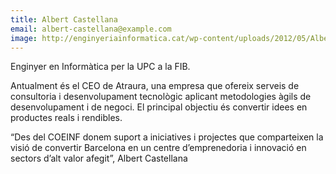 ```yaml
---
title: Albert Castellana
email: albert-castellana@example.com
image: http://enginyeriainformatica.cat/wp-content/uploads/2012/05/Albert-Castellana-foto-150x204.jpg
---
```

Enginyer en Informàtica per la UPC a la FIB.

Antualment és el CEO de Atraura, una empresa que ofereix serveis de consultoria i desenvolupament tecnològic aplicant metodologies àgils de desenvolupament i de negoci. El principal objectiu és convertir idees en productes reals i rendibles.

“Des del COEINF donem suport a iniciatives i projectes que comparteixen  la visió de convertir Barcelona en un centre d’emprenedoria i innovació en sectors d’alt valor afegit”, Albert Castellana
